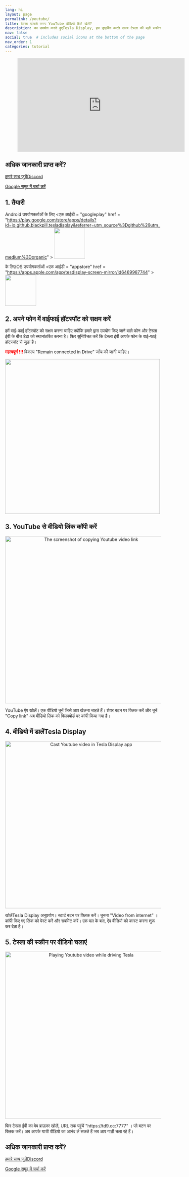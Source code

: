 ```yaml
---
lang: hi
layout: page
permalink: /youtube/
title: टेस्ला चलाते समय YouTube वीडियो कैसे खेलें?
description: का उपयोग करते हुएTesla Display, हम ड्राइविंग करते समय टेस्ला की बड़ी स्क्रीन पर यात्रियों के लिए YouTube वीडियो खेल सकते हैं।
nav: false
social: true  # includes social icons at the bottom of the page
nav_order: 1
categories: tutorial
---
```

<!-- _pages/youtube.md -->

<!-- blank line -->
<figure class= "video-container" >
  <iframe width= "540"  height= "303"  src= "https://www.youtube.com/embed/7sVn00ECFBw"  frameborder= "0"  allowfullscreen= "true" > </iframe>
</figure>
<!-- blank line -->

## अधिक जानकारी प्राप्त करें?
<p> <a href = "https://discord.gg/Tvbs9uWcN9"  लक्ष्य = "_blank" > हमारे साथ जुड़ेंDiscord</a> </p>
<p> <a href = "https://groups.google.com/g/tesla-display"  लक्ष्य = "_blank" > Google समूह में चर्चा करें </a> </p>

## 1. तैयारी
Android उपयोगकर्ताओं के लिए
<एक आईडी = "googleplay"  href = "https://play.google.com/store/apps/details?id=io.github.blackpill.tesladisplay&referrer=utm_source%3Dgithub%26utm_medium%3Dorganic" >
<img src= "/assets/img/google-play-badge.svg"  height= "100px" >
</a>

के लिएiOS उपयोगकर्ताओं
<एक आईडी = "appstore"  href = "https://apps.apple.com/app/tesdisplay-screen-mirror/id6469987744" >
<img src= "/assets/img/app-store-badge.png"  height= "100px" >
</a>

## 2. अपने फोन में वाईफाई हॉटस्पॉट को सक्षम करें
<p> हमें वाई-फाई हॉटस्पॉट को सक्षम करना चाहिए क्योंकि हमारे द्वारा उपयोग किए जाने वाले फोन और टेस्ला ईवी के बीच डेटा को स्थानांतरित करना है।
फिर सुनिश्चित करें कि टेस्ला ईवी आपके फोन के वाई-फाई हॉटस्पॉट से जुड़ा है। </p>
<p><span style= "color: red" > <b> महत्वपूर्ण !!! </b></span> विकल्प "Remain connected in Drive"  जाँच की जानी चाहिए। </p>
<img src= "/assets/img/wifi-connected.jpg"  height= "500px" ></a>

## 3. YouTube से वीडियो लिंक कॉपी करें
<p style= "text-align: center;" >
<img src= "/assets/img/youtube-share.png"  alt= "The screenshot of copying Youtube video link"  width= "540px" >
</p>
YouTube ऐप खोलें।
एक वीडियो चुनें जिसे आप खेलना चाहते हैं।
शेयर बटन पर क्लिक करें और चुनें "Copy link" 
अब वीडियो लिंक को क्लिपबोर्ड पर कॉपी किया गया है।

## 4. वीडियो में डालेंTesla Display
<p style= "text-align: center;" >
<img src= "/assets/img/video-internet.jpg"  alt= "Cast Youtube video in Tesla Display app"  width= "540px" >
</p>
खोलेंTesla Display अनुप्रयोग।
स्टार्ट बटन पर क्लिक करें।
चुनना "Video from internet" ।
कॉपी किए गए लिंक को पेस्ट करें और सबमिट करें।
एक पल के बाद, ऐप वीडियो को कास्ट करना शुरू कर देता है।

## 5. टेस्ला की स्क्रीन पर वीडियो चलाएं
<p style= "text-align: center;" >
<img src= "/assets/img/youtube-play.jpg"  alt= "Playing Youtube video while driving Tesla"  width= "540px" >
</p>
फिर टेस्ला ईवी का वेब ब्राउज़र खोलें, URL तक पहुंचें "https://td9.cc:7777" ।
प्ले बटन पर क्लिक करें।
अब आपके यात्री वीडियो का आनंद ले सकते हैं जब आप गाड़ी चला रहे हैं।

## अधिक जानकारी प्राप्त करें?
<p> <a href = "https://discord.gg/Tvbs9uWcN9"  लक्ष्य = "_blank" > हमारे साथ जुड़ेंDiscord</a> </p>
<p> <a href = "https://groups.google.com/g/tesla-display"  लक्ष्य = "_blank" > Google समूह में चर्चा करें </a> </p>

